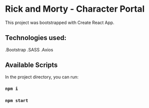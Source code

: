 # Rick and Morty - Character Portal

This project was bootstrapped with Create React App.

## Technologies used:

.Bootstrap
.SASS
.Axios

## Available Scripts

In the project directory, you can run:

### `npm i`

### `npm start`
